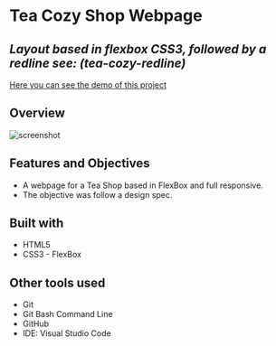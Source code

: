 # **Tea Cozy Shop Webpage**
## *Layout based in flexbox CSS3, followed by a redline see: (tea-cozy-redline)*
[Here you can see the demo of this project]()

## **Overview**
![screenshot]()

## **Features and Objectives**
* A webpage for a Tea Shop based in FlexBox and full responsive.
* The objective was follow a design spec.

## **Built with**
* HTML5
* CSS3 - FlexBox

## **Other tools used**
* Git
* Git Bash Command Line
* GitHub
* IDE: Visual Studio Code